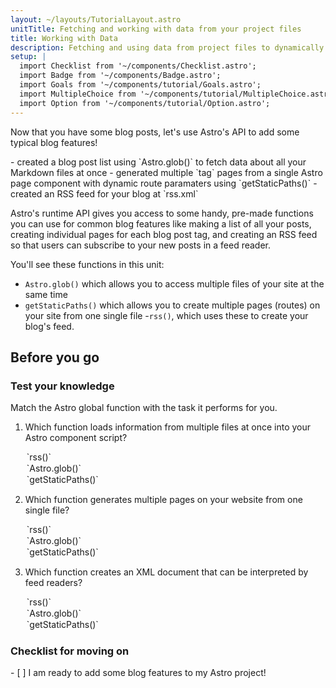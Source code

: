 ```yaml
---
layout: ~/layouts/TutorialLayout.astro
unitTitle: Fetching and working with data from your project files
title: Working with Data
description: Fetching and using data from project files to dynamically generate page content and routes.
setup: |
  import Checklist from '~/components/Checklist.astro';
  import Badge from '~/components/Badge.astro';
  import Goals from '~/components/tutorial/Goals.astro';
  import MultipleChoice from '~/components/tutorial/MultipleChoice.astro';
  import Option from '~/components/tutorial/Option.astro';
---
```


Now that you have some blog posts, let's use Astro's API to add some typical blog features!

<Goals>
  - created a blog post list using `Astro.glob()` to fetch data about all your Markdown files at once
  - generated multiple `tag` pages from a single Astro page component with dynamic route paramaters using `getStaticPaths()`
  - created an RSS feed for your blog at `rss.xml`
</Goals>

Astro's runtime API gives you access to some handy, pre-made functions you can use for common blog features like making a list of all your posts, creating individual pages for each blog post tag, and creating an RSS feed so that users can subscribe to your new posts in a feed reader. 

You'll see these functions in this unit: 
- `Astro.glob()` which allows you to access multiple files of your site at the same time
- `getStaticPaths()` which allows you to create multiple pages (routes) on your site from one single file
-`rss()`, which uses these to create your blog's feed.

## Before you go

### Test your knowledge

Match the Astro global function with the task it performs for you.

1. Which function loads information from multiple files at once into your Astro component script?

    <MultipleChoice>
      <Option>`rss()`</Option>
      <Option isCorrect>`Astro.glob()`</Option>
      <Option>`getStaticPaths()`</Option>
    </MultipleChoice>

2. Which function generates multiple pages on your website from one single file?

    <MultipleChoice>
      <Option>`rss()`</Option>
      <Option>`Astro.glob()`</Option>
      <Option isCorrect>`getStaticPaths()`</Option>
    </MultipleChoice>

3. Which function creates an XML document that can be interpreted by feed readers?

    <MultipleChoice>
      <Option isCorrect>`rss()`</Option>
      <Option>`Astro.glob()`</Option>
      <Option>`getStaticPaths()`</Option>
    </MultipleChoice>

### Checklist for moving on

<Checklist>
- [ ] I am ready to add some blog features to my Astro project!
</Checklist>
